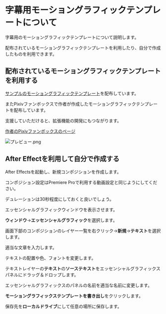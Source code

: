 # 字幕用モーショングラフィックテンプレートについて

字幕用のモーショングラフィックテンプレートについて説明します。

配布されているモーショングラフィックテンプレートを利用したり、自分で作成したものを利用できます。

## 配布されているモーショングラフィックテンプレートを利用する

[サンプルのモーショングラフィックテンプレート](https://github.com/Ouvill/nijikanDoc/releases/download/v0.0.1/MOGRT.zip)を配布しています。

またPixivファンボックスで作者が作成したモーショングラフィックテンプレートを配布しています。

支援していただけると、拡張機能の開発にもつながります。

[作者のPixivファンボックスのページ](https://qlvyggph.fanbox.cc/)

![プレビュー.png](subtitle_preview.png)

## After Effectを利用して自分で作成する

After Effectsを起動し、新規コンポジションを作成します。

コンポジション設定はPremiere Proで利用する動画設定と同じようにしてください。

デュレーションは30秒程度にしておくと良いでしょう。

エッセンシャルグラフィックウィンドウを表示させます。

**ウィンドウ**→**エッセンシャルグラフィック**を選択します。

画面下部のコンポジションのレイヤー一覧を右クリック->**新規**->**テキスト**を選択します。

適当な文章を入力します。

テキストの配置や色、フォントを変更します。

テキストレイヤーの**テキスト**の**ソーステキスト**をエッセンシャルグラフィックスパネルにドラッグ＆ドロップします。

エッセンシャルグラフィックスのパネルの名前を適当な名前に変更します。

**モーショングラフィックステンプレートを書き出し**をクリックします。

保存先を**ローカルドライブ**にして任意の場所に保存します。

